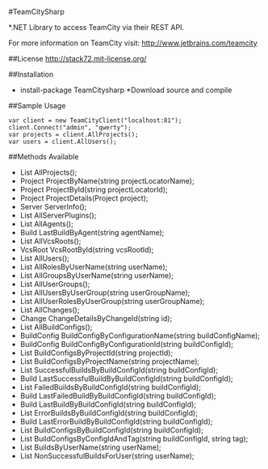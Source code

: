 #TeamCitySharp

*.NET Library to access TeamCity via their REST API.

For more information on TeamCity visit:
http://www.jetbrains.com/teamcity

##License 
http://stack72.mit-license.org/

##Installation
* install-package TeamCitysharp
*Download source and compile

##Sample Usage
```
var client = new TeamCityClient("localhost:81");
client.Connect("admin", "qwerty");
var projects = client.AllProjects();
var users = client.AllUsers();
```


##Methods Available
* List<Project> AllProjects();
* Project ProjectByName(string projectLocatorName);
* Project ProjectById(string projectLocatorId);
* Project ProjectDetails(Project project);
* Server ServerInfo();
* List<Plugin> AllServerPlugins();
* List<Agent> AllAgents();
* Build LastBuildByAgent(string agentName);
* List<VcsRoot> AllVcsRoots();
* VcsRoot VcsRootById(string vcsRootId);
* List<User> AllUsers();
* List<Role> AllRolesByUserName(string userName);
* List<Group> AllGroupsByUserName(string userName);
* List<Group> AllUserGroups();
* List<User> AllUsersByUserGroup(string userGroupName);
* List<Role> AllUserRolesByUserGroup(string userGroupName);
* List<Change> AllChanges();
* Change ChangeDetailsByChangeId(string id);
* List<BuildConfig> AllBuildConfigs();
* BuildConfig BuildConfigByConfigurationName(string buildConfigName);
* BuildConfig BuildConfigByConfigurationId(string buildConfigId);
* List<BuildConfig> BuildConfigsByProjectId(string projectId);
* List<BuildConfig> BuildConfigsByProjectName(string projectName);
* List<Build> SuccessfulBuildsByBuildConfigId(string buildConfigId);
* Build LastSuccessfulBuildByBuildConfigId(string buildConfigId);
* List<Build> FailedBuildsByBuildConfigId(string buildConfigId);
* Build LastFailedBuildByBuildConfigId(string buildConfigId);
* Build LastBuildByBuildConfigId(string buildConfigId);
* List<Build> ErrorBuildsByBuildConfigId(string buildConfigId);
* Build LastErrorBuildByBuildConfigId(string buildConfigId);
* List<Build> BuildConfigsByBuildConfigId(string buildConfigId);
* List<Build> BuildConfigsByConfigIdAndTag(string buildConfigId, string tag);
* List<Build> BuildsByUserName(string userName);
* List<Build> NonSuccessfulBuildsForUser(string userName);